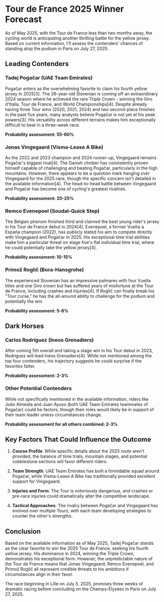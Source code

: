 # Tour de France 2025 Winner Forecast

As of May 2025, with the Tour de France less than two months away, the cycling world is anticipating another thrilling battle for the yellow jersey. Based on current information, I'll assess the contenders' chances of standing atop the podium in Paris on July 27, 2025.

## Leading Contenders

### Tadej Pogačar (UAE Team Emirates)
Pogačar enters as the overwhelming favorite to claim his fourth yellow jersey in 2025[3]. The 26-year-old Slovenian is coming off an extraordinary 2024 season where he achieved the rare Triple Crown - winning the Giro d'Italia, Tour de France, and World Championships[4]. Despite already having three Tour wins (2020, 2021, 2024) and two second-place finishes in the past five years, many analysts believe Pogačar is not yet at his peak powers[3]. His versatility across different terrains makes him exceptionally difficult to beat in a three-week race.

**Probability assessment: 55-60%**

### Jonas Vingegaard (Visma-Lease A Bike)
As the 2022 and 2023 champion and 2024 runner-up, Vingegaard remains Pogačar's biggest rival[4]. The Danish climber has consistently proven himself capable of challenging and beating Pogačar, particularly in the high mountains. However, there appears to be a question mark hanging over Vingegaard for the 2025 race, though the specific concern isn't detailed in the available information[4]. The head-to-head battle between Vingegaard and Pogačar has become one of cycling's greatest rivalries.

**Probability assessment: 20-25%**

### Remco Evenepoel (Soudal-Quick Step)
The Belgian phenom finished third and claimed the best young rider's jersey in his Tour de France debut in 2024[4]. Evenepoel, a former Vuelta a España champion (2022), has publicly stated his aim to compete directly with Vingegaard and Pogačar in 2025. His exceptional time trial abilities make him a particular threat on stage five's flat individual time trial, where he could potentially take the yellow jersey[4].

**Probability assessment: 10-15%**

### Primož Roglič (Bora-Hansgrohe)
The experienced Slovenian has an impressive palmares with four Vuelta titles and one Giro crown but has suffered years of misfortune at the Tour de France, including crashes and injuries[4]. If Roglič can finally break his "Tour curse," he has the all-around ability to challenge for the podium and potentially the win.

**Probability assessment: 5-8%**

## Dark Horses

### Carlos Rodríguez (Ineos Grenadiers)
After coming 5th overall and taking a stage win in his Tour debut in 2023, Rodríguez will lead Ineos Grenadiers[4]. While not mentioned among the top four contenders, his trajectory suggests he could surprise if the favorites falter.

**Probability assessment: 2-3%**

### Other Potential Contenders
While not specifically mentioned in the available information, riders like João Almeida and Juan Ayuso (both UAE Team Emirates teammates of Pogačar) could be factors, though their roles would likely be in support of their team leader unless circumstances change.

**Probability assessment for all others combined: 2-3%**

## Key Factors That Could Influence the Outcome

1. **Course Profile**: While specific details about the 2025 route aren't provided, the balance of time trials, mountain stages, and potential cobblestone sections will favor different riders.

2. **Team Strength**: UAE Team Emirates has built a formidable squad around Pogačar, while Visma-Lease A Bike has traditionally provided excellent support for Vingegaard.

3. **Injuries and Form**: The Tour is notoriously dangerous, and crashes or pre-race injuries could dramatically alter the competitive landscape.

4. **Tactical Approaches**: The rivalry between Pogačar and Vingegaard has evolved over multiple Tours, with each team developing strategies to counter the other's strengths.

## Conclusion

Based on the available information as of May 2025, Tadej Pogačar stands as the clear favorite to win the 2025 Tour de France, seeking his fourth yellow jersey. His dominance in 2024, winning the Triple Crown, demonstrates his exceptional form. However, the unpredictable nature of the Tour de France means that Jonas Vingegaard, Remco Evenepoel, and Primož Roglič all represent credible threats to his ambitions if circumstances align in their favor.

The race beginning in Lille on July 5, 2025, promises three weeks of dramatic racing before concluding on the Champs-Élysées in Paris on July 27, 2025.